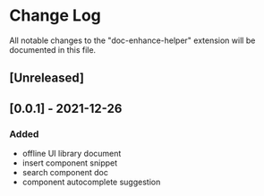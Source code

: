 # Change Log

All notable changes to the "doc-enhance-helper" extension will be documented in this file.


## [Unreleased]

## [0.0.1] - 2021-12-26

### Added

- offline UI library document
- insert component snippet
- search component doc
- component autocomplete suggestion